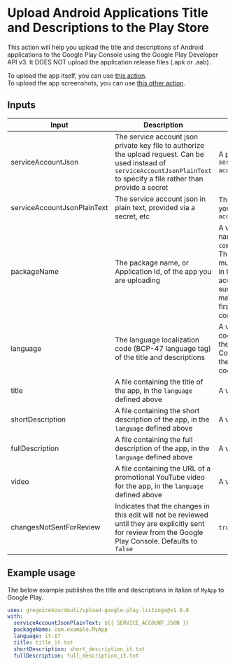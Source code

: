 # Upload Android Applications Title and Descriptions to the Play Store

This action will help you upload the title and descriptions of Android applications to the Google Play Console using the Google Play Developer API v3.
It DOES NOT upload the application release files (.apk or .aab).  
  
To upload the app itself, you can use [this action](https://github.com/marketplace/actions/upload-android-release-to-play-store).  
To upload the app screenshots, you can use [this other action](https://github.com/marketplace/actions/upload-android-screenshots).

## Inputs

| Input | Description | Value | Required |
| --- | --- | --- | --- |
| serviceAccountJson | The service account json private key file to authorize the upload request. Can be used instead of `serviceAccountJsonPlainText` to specify a file rather than provide a secret | A path to a valid `service-account.json` file | true (or serviceAccountJsonPlainText) |
| serviceAccountJsonPlainText | The service account json in plain text, provided via a secret, etc | The contents of your `service-account.json` | true (or serviceAccountJson) |
| packageName | The package name, or Application Id, of the app you are uploading | A valid package name, e.g. `com.example.myapp`. The packageName must already exist in the play console account, so make sure you upload a manual apk or aab first through the console | true |
| language | The language localization code (BCP-47 language tag) of the title and descriptions | A valid localization code managed by the Google Play Console. Check the available codes [here](https://support.google.com/googleplay/android-developer/answer/9844778?hl=en#zippy=%2Cview-list-of-available-languages) | true |
| title | A file containing the title of the app, in the `language` defined above | A valid text file | false |
| shortDescription | A file containing the short description of the app, in the `language` defined above | A valid text file | false |
| fullDescription | A file containing the full description of the app, in the `language` defined above | A valid text file | false |
| video | A file containing the URL of a promotional YouTube video for the app, in the `language` defined above | A valid text file | false |
| changesNotSentForReview | Indicates that the changes in this edit will not be reviewed until they are explicitly sent for review from the Google Play Console. Defaults to `false` | `true` or `false` | `false` |

## Example usage

The below example publishes the title and descriptions in italian of `MyApp` to Google Play.

```yaml
uses: gregoirekourdouli/upload-google-play-listings@v1.0.0
with:
  serviceAccountJsonPlainText: ${{ SERVICE_ACCOUNT_JSON }}
  packageName: com.example.MyApp
  language: it-IT
  title: title_it.txt
  shortDescription: short_description_it.txt
  fullDescription: full_description_it.txt
```

